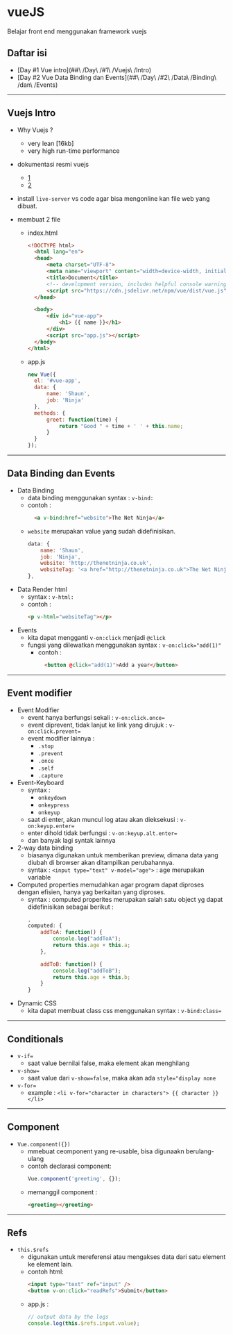 # vueJS
Belajar front end menggunakan framework vuejs

## Daftar isi
  - [Day #1 Vue intro](##\ /Day\ /#1\ /Vuejs\ /Intro)
  - [Day #2 Vue Data Binding dan Events](##\ /Day\ /#2\ /Data\ /Binding\ /dan\ /Events)
---
## Vuejs Intro
- Why Vuejs ?
  - very lean [16kb]
  - very high run-time performance
- dokumentasi resmi vuejs
  - [1](https://scrimba.com/p/pXKqta/)
  - [2](https://www.vuemastery.com/courses/)

- install `live-server` vs code agar bisa mengonline kan file web yang dibuat.
- membuat 2 file
  - index.html
    ```html
    <!DOCTYPE html>
      <html lang="en">
      <head>
          <meta charset="UTF-8">
          <meta name="viewport" content="width=device-width, initial-scale=1.0">
          <title>Document</title>
          <!-- development version, includes helpful console warnings, agar vue berjalan -->
          <script src="https://cdn.jsdelivr.net/npm/vue/dist/vue.js"></script>
      </head>

      <body>
          <div id="vue-app">
              <h1> {{ name }}</h1>
          </div>
          <script src="app.js"></script>
      </body>
    </html>
    ```
  - app.js
    ```js
    new Vue({
      el: '#vue-app',
      data: {
          name: 'Shaun',
          job: 'Ninja'
      },
      methods: {
          greet: function(time) {
              return "Good " + time + ' ' + this.name;
          }
      }
    });
    ```
---
## Data Binding dan Events
- Data Binding 
  - data binding menggunakan syntax : `v-bind:`
  - contoh :
    ```html
      <a v-bind:href="website">The Net Ninja</a>
    ```
  - `website` merupakan value yang sudah didefinisikan.
    ```js
    data: {
        name: 'Shaun',
        job: 'Ninja',
        website: 'http://thenetninja.co.uk',
        websiteTag: '<a href="http://thenetninja.co.uk">The Net Ninja Websites</a>'
    },
    ```
- Data Render html
  - syntax : `v-html:`
  - contoh :
    ```html
    <p v-html="websiteTag"></p>
    ```
- Events
  - kita dapat mengganti `v-on:click` menjadi `@click`
  - fungsi yang dilewatkan menggunakan syntax : `v-on:click="add(1)"`
    - contoh :
      ```html
        <button @click="add(1)">Add a year</button>
      ```
---
## Event modifier
- Event Modifier
  - event hanya berfungsi sekali : `v-on:click.once=`
  - event diprevent, tidak lanjut ke link yang dirujuk :  `v-on:click.prevent=`    
  - event modifier lainnya :
    - `.stop`
    - `.prevent`
    - `.once`
    - `.self`
    - `.capture`
- Event-Keyboard
  - syntax :
    - `onkeydown`
    - `onkeypress`
    - `onkeyup`
  - saat di enter, akan muncul log atau akan dieksekusi : `v-on:keyup.enter=`
  - enter dihold tidak berfungsi : `v-on:keyup.alt.enter=`
  - dan banyak lagi syntak lainnya
- 2-way data binding
  - biasanya digunakan untuk memberikan preview, dimana data yang diubah di browser akan ditampilkan perubahannya.
  - syntax : `<input type="text" v-model="age">` : age merupakan variable
- Computed properties memudahkan agar program dapat diproses dengan efisien, hanya yag berkaitan yang diproses.
  - syntax : computed properites merupakan salah satu object yg dapat didefinisikan sebagai berikut :
    ```js
    ,
    computed: {
        addToA: function() {
            console.log("addToA");
            return this.age + this.a;
        },

        addToB: function() {
            console.log("addToB");
            return this.age + this.b;
        }
    }
    ```
- Dynamic CSS
    - kita dapat membuat class css menggunakan syntax : `v-bind:class=`

---
## Conditionals
- `v-if=`
    - saat value bernilai false, maka element akan menghilang
- `v-show=`
    - saat value dari `v-show=false`, maka akan ada `style="display none` 
- `v-for=`
    - example : `<li v-for="character in characters"> {{ character }}</li>`

---
## Component
- `Vue.component({})`
    - mmebuat ceomponent yang re-usable, bisa digunaakn berulang-ulang
    - contoh declarasi component:
        ```js
        Vue.component('greeting', {});
        ```
    - memanggil component :
        ```html
        <greeting></greeting>
        ```

---
## Refs
- `this.$refs`
    - digunakan untuk mereferensi atau mengakses data dari satu element ke element lain.
    - contoh html:
        ```html
        <input type="text" ref="input" />
        <button v-on:click="readRefs">Submit</button>
        ```
    - app.js :
        ```js
        // output data by the logs
        console.log(this.$refs.input.value);
        ```
